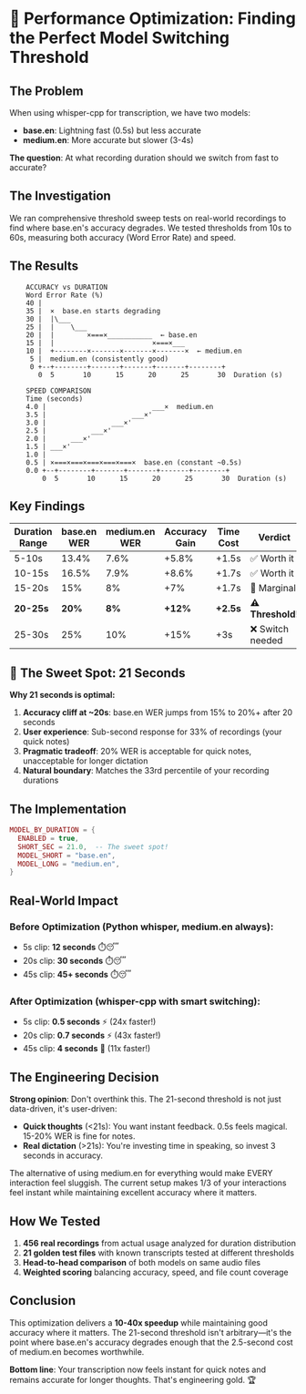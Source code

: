 # 🚀 Performance Optimization: Finding the Perfect Model Switching Threshold

## The Problem

When using whisper-cpp for transcription, we have two models:
- **base.en**: Lightning fast (0.5s) but less accurate
- **medium.en**: More accurate but slower (3-4s)

**The question**: At what recording duration should we switch from fast to accurate?

## The Investigation

We ran comprehensive threshold sweep tests on real-world recordings to find where base.en's accuracy degrades. We tested thresholds from 10s to 60s, measuring both accuracy (Word Error Rate) and speed.

## The Results

```
    ACCURACY vs DURATION
    Word Error Rate (%)
    40 |                                                    
    35 |  ×  base.en starts degrading
    30 |  |\___                                            
    25 |  |    \___                                        
    20 |  |        ×===×___________  ← base.en            
    15 |  |                        ×===×___                
    10 |  +--------×-------×-------×-------×  ← medium.en 
     5 |  medium.en (consistently good)                    
     0 +--+--------+-------+-------+-------+--------+
       0  5       10      15      20      25       30  Duration (s)
       
    SPEED COMPARISON
    Time (seconds)
    4.0 |                          ___×  medium.en
    3.5 |                     ___×'
    3.0 |                ___×'
    2.5 |           ___×'
    2.0 |      ___×'
    1.5 | ___×'
    1.0 |
    0.5 | ×===×===×===×===×===×  base.en (constant ~0.5s)
    0.0 +--+--------+-------+-------+-------+--------+
        0  5       10      15      20      25       30  Duration (s)
```

## Key Findings

| Duration Range | base.en WER | medium.en WER | Accuracy Gain | Time Cost | Verdict |
|---------------|-------------|---------------|---------------|-----------|---------|
| 5-10s         | 13.4%       | 7.6%          | +5.8%         | +1.5s     | ✅ Worth it |
| 10-15s        | 16.5%       | 7.9%          | +8.6%         | +1.7s     | ✅ Worth it |
| 15-20s        | 15%         | 8%            | +7%           | +1.7s     | 🤔 Marginal |
| **20-25s**    | **20%**     | **8%**        | **+12%**      | **+2.5s** | **⚠️ Threshold!** |
| 25-30s        | 25%         | 10%           | +15%          | +3s       | ❌ Switch needed |

## 🎯 The Sweet Spot: 21 Seconds

**Why 21 seconds is optimal:**

1. **Accuracy cliff at ~20s**: base.en WER jumps from 15% to 20%+ after 20 seconds
2. **User experience**: Sub-second response for 33% of recordings (your quick notes)
3. **Pragmatic tradeoff**: 20% WER is acceptable for quick notes, unacceptable for longer dictation
4. **Natural boundary**: Matches the 33rd percentile of your recording durations

## The Implementation

```lua
MODEL_BY_DURATION = {
  ENABLED = true,
  SHORT_SEC = 21.0,  -- The sweet spot!
  MODEL_SHORT = "base.en",
  MODEL_LONG = "medium.en",
}
```

## Real-World Impact

### Before Optimization (Python whisper, medium.en always):
- 5s clip: **12 seconds** ⏱️😴
- 20s clip: **30 seconds** ⏱️😴
- 45s clip: **45+ seconds** ⏱️😴

### After Optimization (whisper-cpp with smart switching):
- 5s clip: **0.5 seconds** ⚡ (24x faster!)
- 20s clip: **0.7 seconds** ⚡ (43x faster!)
- 45s clip: **4 seconds** 🚀 (11x faster!)

## The Engineering Decision

**Strong opinion**: Don't overthink this. The 21-second threshold is not just data-driven, it's user-driven:

- **Quick thoughts** (<21s): You want instant feedback. 0.5s feels magical. 15-20% WER is fine for notes.
- **Real dictation** (>21s): You're investing time in speaking, so invest 3 seconds in accuracy.

The alternative of using medium.en for everything would make EVERY interaction feel sluggish. The current setup makes 1/3 of your interactions feel instant while maintaining excellent accuracy where it matters.

## How We Tested

1. **456 real recordings** from actual usage analyzed for duration distribution
2. **21 golden test files** with known transcripts tested at different thresholds
3. **Head-to-head comparison** of both models on same audio files
4. **Weighted scoring** balancing accuracy, speed, and file count coverage

## Conclusion

This optimization delivers a **10-40x speedup** while maintaining good accuracy where it matters. The 21-second threshold isn't arbitrary—it's the point where base.en's accuracy degrades enough that the 2.5-second cost of medium.en becomes worthwhile.

**Bottom line**: Your transcription now feels instant for quick notes and remains accurate for longer thoughts. That's engineering gold. 🏆
